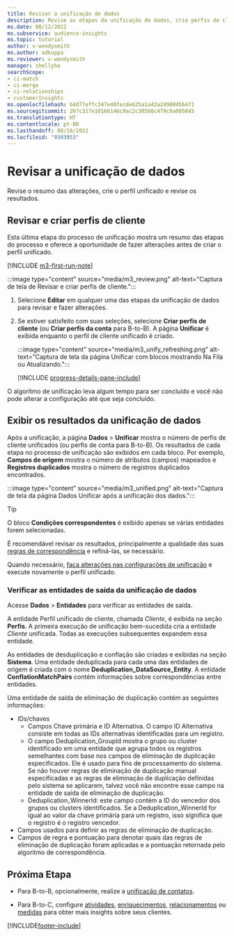 ```yaml
---
title: Revisar a unificação de dados
description: Revise as etapas da unificação de dados, crie perfis de cliente unificados e revise os resultados
ms.date: 08/12/2022
ms.subservice: audience-insights
ms.topic: tutorial
author: v-wendysmith
ms.author: adkuppa
ms.reviewer: v-wendysmith
manager: shellyha
searchScope:
- ci-match
- ci-merge
- ci-relationships
- customerInsights
ms.openlocfilehash: b4d77effc347e40fecde625a1a42a24900456471
ms.sourcegitcommit: 267c317e10166146c9ac2c30560c479c9a005845
ms.translationtype: HT
ms.contentlocale: pt-BR
ms.lasthandoff: 08/16/2022
ms.locfileid: "9303953"
---
```

# <a name="review-data-unification"></a>Revisar a unificação de dados

Revise o resumo das alterações, crie o perfil unificado e revise os resultados.

## <a name="review-and-create-customer-profiles"></a>Revisar e criar perfis de cliente

Esta última etapa do processo de unificação mostra um resumo das etapas do processo e oferece a oportunidade de fazer alterações antes de criar o perfil unificado.

[!INCLUDE [m3-first-run-note](includes/m3-first-run-note.md)]

:::image type="content" source="media/m3_review.png" alt-text="Captura de tela de Revisar e criar perfis de cliente.":::

1. Selecione **Editar** em qualquer uma das etapas da unificação de dados para revisar e fazer alterações.

1. Se estiver satisfeito com suas seleções, selecione **Criar perfis de cliente** (ou **Criar perfis da conta** para B-to-B). A página **Unificar** é exibida enquanto o perfil de cliente unificado é criado.

   :::image type="content" source="media/m3_unify_refreshing.png" alt-text="Captura de tela da página Unificar com blocos mostrando Na Fila ou Atualizando.":::

   [!INCLUDE [progress-details-pane-include](includes/progress-details-pane.md)]

O algoritmo de unificação leva algum tempo para ser concluído e você não pode alterar a configuração até que seja concluído.

## <a name="view-the-results-of-data-unification"></a>Exibir os resultados da unificação de dados

Após a unificação, a página **Dados** > **Unificar** mostra o número de perfis de cliente unificados (ou perfis de conta para B-to-B). Os resultados de cada etapa no processo de unificação são exibidos em cada bloco. Por exemplo, **Campos de origem** mostra o número de atributos (campos) mapeados e **Registros duplicados** mostra o número de registros duplicados encontrados.

:::image type="content" source="media/m3_unified.png" alt-text="Captura de tela da página Dados Unificar após a unificação dos dados.":::

> [!TIP]
> O bloco **Condições correspondentes** é exibido apenas se várias entidades forem selecionadas.

É recomendável revisar os resultados, principalmente a qualidade das suas [regras de correspondência](data-unification-update.md#manage-match-rules) e refiná-las, se necessário.

Quando necessário, [faça alterações nas configurações de unificação](data-unification-update.md) e execute novamente o perfil unificado.

### <a name="verify-output-entities-from-data-unification"></a>Verificar as entidades de saída da unificação de dados

Acesse **Dados** > **Entidades** para verificar as entidades de saída.

A entidade Perfil unificado de cliente, chamada *Cliente*, é exibida na seção **Perfis**. A primeira execução de unificação bem-sucedida cria a entidade *Cliente* unificada. Todas as execuções subsequentes expandem essa entidade.

As entidades de desduplicação e conflação são criadas e exibidas na seção **Sistema**. Uma entidade deduplicada para cada uma das entidades de origem é criada com o nome **Deduplication_DataSource_Entity**. A entidade **ConflationMatchPairs** contém informações sobre correspondências entre entidades.

Uma entidade de saída de eliminação de duplicação contém as seguintes informações:
- IDs/chaves
  - Campos Chave primária e ID Alternativa. O campo ID Alternativa consiste em todas as IDs alternativas identificadas para um registro.
  - O campo Deduplication_GroupId mostra o grupo ou cluster identificado em uma entidade que agrupa todos os registros semelhantes com base nos campos de eliminação de duplicação especificados. Ele é usado para fins de processamento do sistema. Se não houver regras de eliminação de duplicação manual especificadas e as regras de eliminação de duplicação definidas pelo sistema se aplicarem, talvez você não encontre esse campo na entidade de saída de eliminação de duplicação.
  - Deduplication_WinnerId: este campo contém a ID do vencedor dos grupos ou clusters identificados. Se a Deduplication_WinnerId for igual ao valor da chave primária para um registro, isso significa que o registro é o registro vencedor.
- Campos usados para definir as regras de eliminação de duplicação.
- Campos de regra e pontuação para denotar quais das regras de eliminação de duplicação foram aplicadas e a pontuação retornada pelo algoritmo de correspondência.

## <a name="next-step"></a>Próxima Etapa

- Para B-to-B, opcionalmente, realize a [unificação de contatos](data-unification-contacts.md).

- Para B-to-C, configure [atividades](activities.md), [enriquecimentos](enrichment-hub.md), [relacionamentos](relationships.md) ou [medidas](measures.md) para obter mais insights sobre seus clientes.

[!INCLUDE[footer-include](includes/footer-banner.md)]
